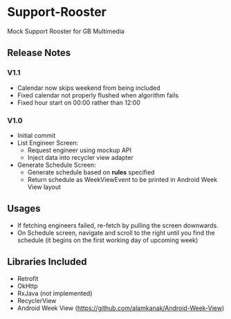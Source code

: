 # Support-Rooster
Mock Support Rooster for GB Multimedia

## Release Notes
### V1.1
* Calendar now skips weekend from being included
* Fixed calendar not properly flushed when algorithm fails
* Fixed hour start on 00:00 rather than 12:00

### V1.0
* Initial commit
* List Engineer Screen:
  * Request engineer using mockup API
  * Inject data into recycler view adapter
* Generate Schedule Screen:
  * Generate schedule based on **rules** specified
  * Return schedule as WeekViewEvent to be printed in Android Week View layout
  
## Usages
* If fetching engineers failed, re-fetch by pulling the screen downwards.
* On Schedule screen, navigate and scroll to the right until you find the schedule (it begins on the first working day of upcoming week)

## Libraries Included
* Retrofit
* OkHttp
* RxJava (not implemented)
* RecyclerView
* Android Week View (https://github.com/alamkanak/Android-Week-View)
